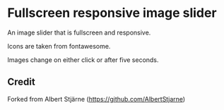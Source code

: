 # Fullscreen responsive image slider

An image slider that is fullscreen and responsive.

Icons are taken from fontawesome.

Images change on either click or after five seconds.

## Credit

Forked from Albert Stjärne (https://github.com/AlbertStjarne)